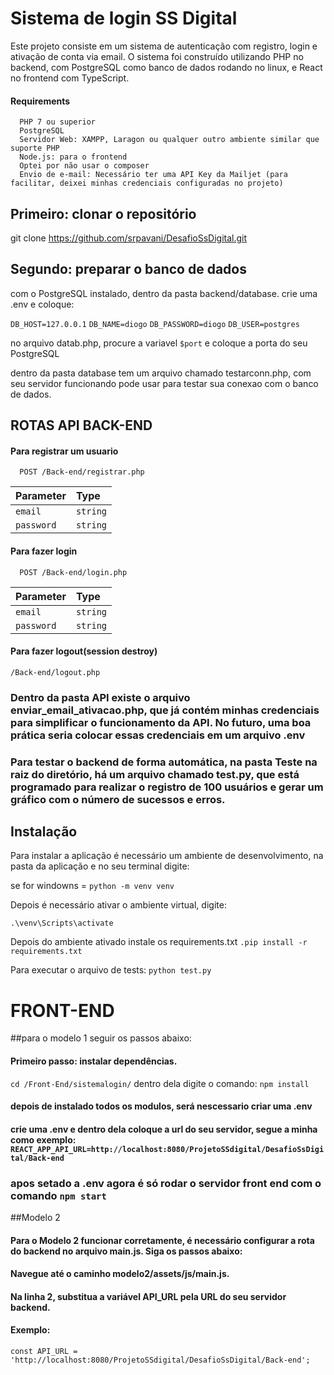 
# Sistema de login SS Digital

Este projeto consiste em um sistema de autenticação com registro, login e ativação de conta via email. O sistema foi construído utilizando PHP no backend, com PostgreSQL como banco de dados rodando no linux, e React no frontend com TypeScript.


#### Requirements

```http
  PHP 7 ou superior
  PostgreSQL 
  Servidor Web: XAMPP, Laragon ou qualquer outro ambiente similar que suporte PHP
  Node.js: para o frontend
  Optei por não usar o composer
  Envio de e-mail: Necessário ter uma API Key da Mailjet (para facilitar, deixei minhas credenciais configuradas no projeto)
```

## Primeiro: clonar o repositório
  git clone https://github.com/srpavani/DesafioSsDigital.git

## Segundo: preparar o banco de dados
   com o PostgreSQL instalado, dentro da pasta backend/database. crie uma .env e coloque: 

`DB_HOST=127.0.0.1`
`DB_NAME=diogo`
`DB_PASSWORD=diogo`
`DB_USER=postgres`

no arquivo datab.php, procure a variavel `$port` e coloque a porta do seu PostgreSQL

dentro da pasta database tem um arquivo chamado testarconn.php, com seu servidor funcionando pode usar para testar sua conexao com o banco de dados. 








## ROTAS API BACK-END 

#### Para registrar um usuario

```http
  POST /Back-end/registrar.php
```

| Parameter | Type     | 
| :-------- | :------- | 
| `email` | `string` |
| `password` | `string` | 

#### Para fazer login

```http
  POST /Back-end/login.php
```

| Parameter | Type     | 
| :-------- | :------- | 
| `email` | `string` |
| `password` | `string` |


#### Para fazer logout(session destroy)

```http
/Back-end/logout.php
```

### Dentro da pasta API existe o arquivo enviar_email_ativacao.php, que já contém minhas credenciais para simplificar o funcionamento da API. No futuro, uma boa prática seria colocar essas credenciais em um arquivo .env 

### Para testar o backend de forma automática, na pasta Teste na raiz do diretório, há um arquivo chamado test.py, que está programado para realizar o registro de 100 usuários e gerar um gráfico com o número de sucessos e erros.
## Instalação

Para instalar a aplicação é necessário um ambiente de desenvolvimento, na pasta da aplicação e no seu terminal digite:

se for windowns = `python -m venv venv`

Depois é necessário ativar o ambiente virtual, digite:

`.\venv\Scripts\activate`

Depois do ambiente ativado instale os requirements.txt
`.pip install -r requirements.txt`

Para executar o arquivo de tests:
`python test.py`


# FRONT-END
##para o modelo 1 seguir os passos abaixo:

#### Primeiro passo: instalar dependências.
`cd /Front-End/sistemalogin/`
dentro dela digite o comando:
`npm install`

#### depois de instalado todos os modulos, será nescessario criar uma .env 
#### crie uma .env e dentro dela coloque a url do seu servidor, segue a minha como exemplo: `REACT_APP_API_URL=http://localhost:8080/ProjetoSSdigital/DesafioSsDigital/Back-end`
### apos setado a .env agora é só rodar o servidor front end com o comando `npm start`

##Modelo 2
#### Para o Modelo 2 funcionar corretamente, é necessário configurar a rota do backend no arquivo main.js. Siga os passos abaixo:
#### Navegue até o caminho modelo2/assets/js/main.js.
#### Na linha 2, substitua a variável API_URL pela URL do seu servidor backend.
#### Exemplo:
`const API_URL = 'http://localhost:8080/ProjetoSSdigital/DesafioSsDigital/Back-end';`

